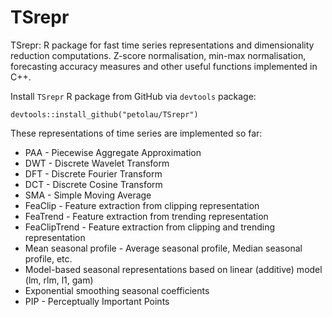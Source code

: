 # TSrepr
 TSrepr: R package for fast time series representations and dimensionality reduction computations. Z-score normalisation, min-max normalisation, forecasting accuracy measures and other useful functions implemented in C++.

Install `TSrepr` R package from GitHub via `devtools` package:

`
devtools::install_github("petolau/TSrepr")
`

These representations of time series are implemented so far:
 * PAA - Piecewise Aggregate Approximation
 * DWT - Discrete Wavelet Transform
 * DFT - Discrete Fourier Transform
 * DCT - Discrete Cosine Transform
 * SMA - Simple Moving Average
 * FeaClip - Feature extraction from clipping representation
 * FeaTrend - Feature extraction from trending representation
 * FeaClipTrend - Feature extraction from clipping and trending representation
 * Mean seasonal profile - Average seasonal profile, Median seasonal profile, etc.
 * Model-based seasonal representations based on linear (additive) model (lm, rlm, l1, gam)
 * Exponential smoothing seasonal coefficients
 * PIP - Perceptually Important Points
